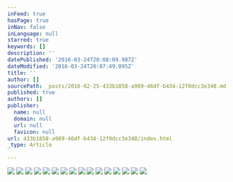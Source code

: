 ```yaml
---
inFeed: true
hasPage: true
inNav: false
inLanguage: null
starred: true
keywords: []
description: ''
datePublished: '2016-03-24T20:08:09.987Z'
dateModified: '2016-03-24T20:07:49.095Z'
title: ''
author: []
sourcePath: _posts/2016-02-25-433b1858-a989-46df-b434-12f0dcc3e348.md
published: true
authors: []
publisher:
  name: null
  domain: null
  url: null
  favicon: null
url: 433b1858-a989-46df-b434-12f0dcc3e348/index.html
_type: Article

---
```

![](https://the-grid-user-content.s3-us-west-2.amazonaws.com/839b8771-6050-4da2-beae-4d6473787026.jpg)
![](https://the-grid-user-content.s3-us-west-2.amazonaws.com/d67c1b01-ce35-4acc-8b96-4aac7b9a368c.jpg)
![](https://the-grid-user-content.s3-us-west-2.amazonaws.com/545fec04-704c-4c91-b232-63c9161cfd60.jpg)
![](https://the-grid-user-content.s3-us-west-2.amazonaws.com/d8c72728-d93d-45a8-8791-9d290e36b86f.jpg)
![](https://the-grid-user-content.s3-us-west-2.amazonaws.com/c1275b54-61ab-479a-9b19-bd56ccedc3fd.jpg)
![](https://the-grid-user-content.s3-us-west-2.amazonaws.com/b54b8bdf-aa18-46f3-935a-206c93e06d1f.jpg)
![](https://the-grid-user-content.s3-us-west-2.amazonaws.com/0b0ef0a4-0dd4-433d-be4a-9c529859abdf.jpg)
![](https://the-grid-user-content.s3-us-west-2.amazonaws.com/579594bb-2a7d-4c5c-bd11-a1be21e2ee67.jpg)
![](https://the-grid-user-content.s3-us-west-2.amazonaws.com/ed98bba5-c39d-4c3f-ba9b-418a94ebf1ba.jpg)
![](https://the-grid-user-content.s3-us-west-2.amazonaws.com/8407f6b6-4d1f-4af8-ac63-5624c936a644.jpg)
![](https://the-grid-user-content.s3-us-west-2.amazonaws.com/fb3a3fab-4fee-4f49-b4e8-9dfe7f67d92c.jpg)
![](https://the-grid-user-content.s3-us-west-2.amazonaws.com/9dfdd5f6-af35-4b1a-836f-e9a8917713e9.jpg)
![](https://the-grid-user-content.s3-us-west-2.amazonaws.com/96d86f9c-71a2-4c40-b986-6b179499395e.jpg)
![](https://the-grid-user-content.s3-us-west-2.amazonaws.com/b674cdb3-2975-4098-83ff-04808c0bb09b.jpg)
![](https://the-grid-user-content.s3-us-west-2.amazonaws.com/7d5038f8-68de-43b6-8987-20ae944a84bf.jpg)
![](https://the-grid-user-content.s3-us-west-2.amazonaws.com/6d27b01f-19f1-4e2a-b655-dd808f51cab4.jpg)